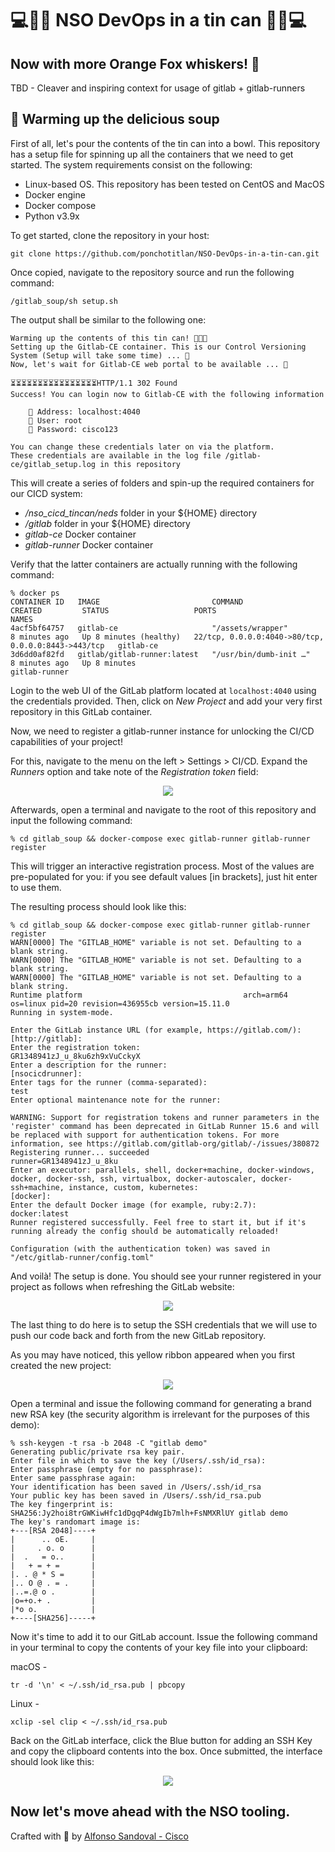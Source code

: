 # 💻🤖🥫 NSO DevOps in a tin can 🥫🤖💻

## Now with more Orange Fox whiskers! 🦊

TBD - Cleaver and inspiring context for usage of gitlab + gitlab-runners

## 🍜 Warming up the delicious soup

First of all, let's pour the contents of the tin can into a bowl. This repository has a setup file for spinning up all the containers that we need to get started. 
The system requirements consist on the following:

- Linux-based OS. This repository has been tested on CentOS and MacOS
- Docker engine
- Docker compose
- Python v3.9x

To get started, clone the repository in your host:
```
git clone https://github.com/ponchotitlan/NSO-DevOps-in-a-tin-can.git
```

Once copied, navigate to the repository source and run the following command:
```
/gitlab_soup/sh setup.sh
```

The output shall be similar to the following one:
```
Warming up the contents of this tin can! 🥫🥫🥫
Setting up the Gitlab-CE container. This is our Control Versioning System (Setup will take some time) ... 🦊
Now, let's wait for Gitlab-CE web portal to be available ... 🦊

⏳⏳⏳⏳⏳⏳⏳⏳⏳⏳⏳⏳⏳⏳⏳⏳HTTP/1.1 302 Found
Success! You can login now to Gitlab-CE with the following information

    🦊 Address: localhost:4040
    👤 User: root
    🔑 Password: cisco123

You can change these credentials later on via the platform.
These credentials are available in the log file /gitlab-ce/gitlab_setup.log in this repository
```

This will create a series of folders and spin-up the required containers for our CICD system:

- _/nso_cicd_tincan/neds_ folder in your ${HOME} directory
- _/gitlab_ folder in your ${HOME} directory
- _gitlab-ce_ Docker container
- _gitlab-runner_ Docker container

Verify that the latter containers are actually running with the following command:

```
% docker ps
CONTAINER ID   IMAGE                         COMMAND                  CREATED         STATUS                   PORTS                                                 NAMES
4acf5bf64757   gitlab-ce                     "/assets/wrapper"        8 minutes ago   Up 8 minutes (healthy)   22/tcp, 0.0.0.0:4040->80/tcp, 0.0.0.0:8443->443/tcp   gitlab-ce
3d6dd0af82fd   gitlab/gitlab-runner:latest   "/usr/bin/dumb-init …"   8 minutes ago   Up 8 minutes                                                                   gitlab-runner
```

Login to the web UI of the GitLab platform located at ```localhost:4040``` using the credentials provided. Then, click on _New Project_ and add your very first repository in this GitLab container.

Now, we need to register a gitlab-runner instance for unlocking the CI/CD capabilities of your project!

For this, navigate to the menu on the left > Settings > CI/CD. Expand the *Runners* option and take note of the _Registration token_ field:

<p align="center">
  <img src="../images/gitlabrunner_01.png" />
</p>

Afterwards, open a terminal and navigate to the root of this repository and input the following command:

```
% cd gitlab_soup && docker-compose exec gitlab-runner gitlab-runner register
```

This will trigger an interactive registration process. Most of the values are pre-populated for you: if you see default values [in brackets], just hit enter to use them.

The resulting process should look like this:
```
% cd gitlab_soup && docker-compose exec gitlab-runner gitlab-runner register
WARN[0000] The "GITLAB_HOME" variable is not set. Defaulting to a blank string. 
WARN[0000] The "GITLAB_HOME" variable is not set. Defaulting to a blank string. 
WARN[0000] The "GITLAB_HOME" variable is not set. Defaulting to a blank string. 
Runtime platform                                    arch=arm64 os=linux pid=20 revision=436955cb version=15.11.0
Running in system-mode.                            
                                                   
Enter the GitLab instance URL (for example, https://gitlab.com/):
[http://gitlab]: 
Enter the registration token:
GR1348941zJ_u_8ku6zh9xVuCckyX
Enter a description for the runner:
[nsocicdrunner]: 
Enter tags for the runner (comma-separated):
test
Enter optional maintenance note for the runner:

WARNING: Support for registration tokens and runner parameters in the 'register' command has been deprecated in GitLab Runner 15.6 and will be replaced with support for authentication tokens. For more information, see https://gitlab.com/gitlab-org/gitlab/-/issues/380872 
Registering runner... succeeded                     runner=GR1348941zJ_u_8ku
Enter an executor: parallels, shell, docker+machine, docker-windows, docker, docker-ssh, ssh, virtualbox, docker-autoscaler, docker-ssh+machine, instance, custom, kubernetes:
[docker]: 
Enter the default Docker image (for example, ruby:2.7):
docker:latest
Runner registered successfully. Feel free to start it, but if it's running already the config should be automatically reloaded!
 
Configuration (with the authentication token) was saved in "/etc/gitlab-runner/config.toml" 
```

And voilà! The setup is done. You should see your runner registered in your project as follows when refreshing the GitLab website:

<p align="center">
  <img src="../images/gitlabrunner_02.png" />
</p>

The last thing to do here is to setup the SSH credentials that we will use to push our code back and forth from the new GitLab repository.

As you may have noticed, this yellow ribbon appeared when you first created the new project:

<p align="center">
  <img src="../images/gitlabrunner_03.png" />
</p>

Open a terminal and issue the following command for generating a brand new RSA key (the security algorithm is irrelevant for the purposes of this demo):

```
% ssh-keygen -t rsa -b 2048 -C "gitlab demo"
Generating public/private rsa key pair.
Enter file in which to save the key (/Users/.ssh/id_rsa): 
Enter passphrase (empty for no passphrase): 
Enter same passphrase again: 
Your identification has been saved in /Users/.ssh/id_rsa
Your public key has been saved in /Users/.ssh/id_rsa.pub
The key fingerprint is:
SHA256:Jy2hoi8trGWKiwHfc1dDgqP4dWgIb7mlh+FsNMXRlUY gitlab demo
The key's randomart image is:
+---[RSA 2048]----+
|      .. oE.     |
|     . o. o      |
|  .   = o..      |
|   + = + =       |
|. . @ * S =      |
|.. O @ . = .     |
|..=.@ o .        |
|o=+o.+ .         |
|*o o.            |
+----[SHA256]-----+
```

Now it's time to add it to our GitLab account. Issue the following command in your terminal to copy the contents of your key file into your clipboard:

macOS - 
```
tr -d '\n' < ~/.ssh/id_rsa.pub | pbcopy
```

Linux - 
```
xclip -sel clip < ~/.ssh/id_rsa.pub
```

Back on the GitLab interface, click the Blue button for adding an SSH Key and copy the clipboard contents into the box. Once submitted, the interface should look like this:

<p align="center">
  <img src="../images/gitlabrunner_04.png" />
</p>

Now let's move ahead with the NSO tooling.
---

Crafted with 🧡  by [Alfonso Sandoval - Cisco](https://linkedin.com/in/asandovalros)
